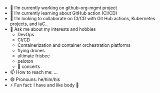 - 🔭 I’m currently working on github-org-mgmt project
- 🌱 I’m currently learning about GitHub action (CI/CD)
- 👯 I’m looking to collaborate on CI/CD with Git Hub actions, Kubernetes projects, and IaC..
- 💬 Ask me about my interests and hobbies
  - DevOps
  - CI/CD
  - Containerization and container orchestration platforms
  - flying drones
  - ultimate frisbee
  - peloton
  - :metal: concerts
- 📫 How to reach me: ...
- 😄 Pronouns: he/him/his
- ⚡ Fun fact: I have and like body :art:
